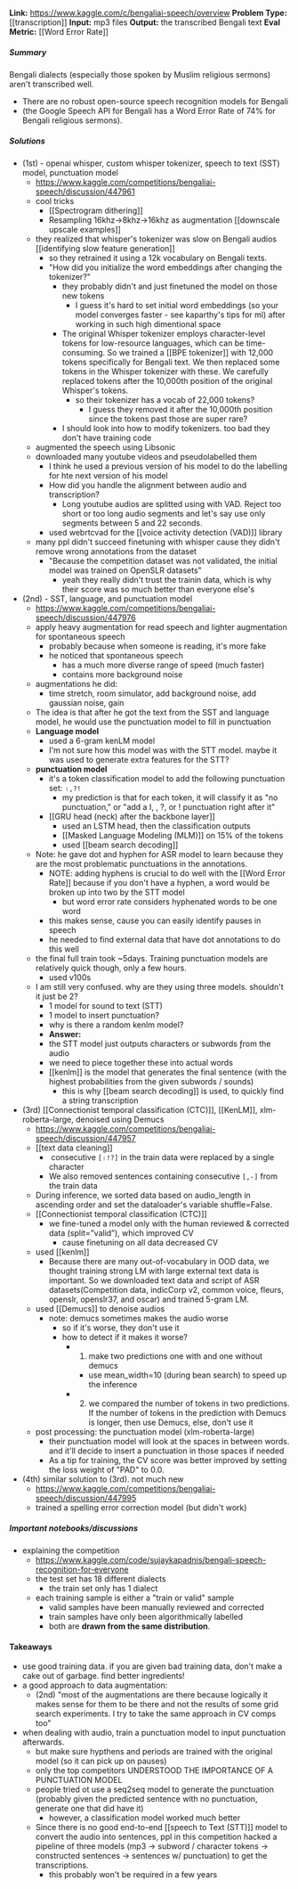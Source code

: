 **Link:** https://www.kaggle.com/c/bengaliai-speech/overview
**Problem Type:** [[transcription]]
**Input:** mp3 files
**Output:** the transcribed Bengali text
**Eval Metric:** [[Word Error Rate]]
##### Summary

Bengali dialects (especially those spoken by Muslim religious sermons) aren't transcribed well.
- There are no robust open-source speech recognition models for Bengali
- (the Google Speech API for Bengali has a Word Error Rate of 74% for Bengali religious sermons).
##### Solutions
- (1st) - openai whisper, custom whisper tokenizer, speech to text (SST) model, punctuation model
	- https://www.kaggle.com/competitions/bengaliai-speech/discussion/447961
	- cool tricks
		- [[Spectrogram dithering]]
		- Resampling 16khz->8khz->16khz as augmentation [[downscale upscale examples]]
	- they realized that whisper's tokenizer was slow on Bengali audios [[identifying slow feature generation]]
		- so they retrained it using a 12k vocabulary on Bengali texts.
		- "How did you initialize the word embeddings after changing the tokenizer?"
			- they probably didn't and just finetuned the model on those new tokens
				- I guess it's hard to set initial word embeddings (so your model converges faster - see kaparthy's tips for ml) after working in such high dimentional space
			- The original Whisper tokenizer employs character-level tokens for low-resource languages, which can be time-consuming. So we trained a [[BPE tokenizer]] with 12,000 tokens specifically for Bengali text. We then replaced some tokens in the Whisper tokenizer with these. We carefully replaced tokens after the 10,000th position of the original Whisper's tokens.
				- so their tokenizer has a vocab of 22,000 tokens?
					- I guess they removed it after the 10,000th position since the tokens past those are super rare?
			- I should look into how to modify tokenizers. too bad they don't have training code
	- augmented the speech using Libsonic
	- downloaded many youtube videos and pseudolabelled them
		- I think he used a previous version of his model to do the labelling for hte next version of his model
		- How did you handle the alignment between audio and transcription?
			- Long youtube audios are splitted using with VAD. Reject too short or too long audio segments and let's say use only segments between 5 and 22 seconds.
		- used webrtcvad for the [[voice activity detection (VAD)]] library
	- many ppl didn't succeed finetuning with whisper cause they didn't remove wrong annotations from the dataset
		- "Because the competition dataset was not validated, the initial model was trained on OpenSLR datasets"
			- yeah they really didn't trust the trainin data, which is why their score was so much better than everyone else's
- (2nd) - SST, language, and punctuation model
	- https://www.kaggle.com/competitions/bengaliai-speech/discussion/447976
	- apply heavy augmentation for read speech and lighter augmentation for spontaneous speech
		- probably because when someone is reading, it's more fake
		- he noticed that spontaneous speech
			- has a much more diverse range of speed (much faster)
			- contains more background noise
	- augmentations he did:
		- time stretch, room simulator, add background noise, add gaussian noise, gain
	- The idea is that after he got the text from the SST and language model, he would use the punctuation model to fill in punctuation
	- **Language model**
		- used a 6-gram kenLM model
		- I'm not sure how this model was with the STT model. maybe it was used to generate extra features for the STT?
	- **punctuation model**
		- it's a token classification model to add the following punctuation set: `।,?!`
			- my prediction is that for each token, it will classify it as "no punctuation," or "add a I, , ?, or ! punctuation right after it"
		- [[GRU head (neck) after the backbone layer]]
			- used an LSTM head, then the classification outputs
			- [[Masked Language Modeling (MLM)]] on 15% of the tokens
			- used [[beam search decoding]]
	- Note: he gave dot and hyphen for ASR model to learn because they are the most problematic punctuations in the annotations.
		- NOTE: adding hyphens is crucial to do well with the [[Word Error Rate]] because if you don't have a hyphen, a word would be broken up into two by the STT model
			- but word error rate considers hyphenated words to be one word
		- this makes sense, cause you can easily identify pauses in speech
		- he needed to find external data that have dot annotations to do this well
	- the final full train took ~5days. Training punctuation models are relatively quick though, only a few hours.
		- used v100s
	- I am still very confused. why are they using three models. shouldn't it just be 2?
		- 1 model for sound to text (STT)
		- 1 model to insert punctuation?
		- why is there a random kenlm model?
		- **Answer:**
		- the STT model just outputs characters or subwords ƒrom the audio
		- we need to piece together these into actual words
		- [[kenlm]] is the model that generates the final sentence (with the highest probabilities from the given subwords / sounds)
			- this is why [[beam search decoding]] is used, to quickly find a string transcription
- (3rd) [[Connectionist temporal classification (CTC)]], [[KenLM]], xlm-roberta-large, denoised using Demucs
	- https://www.kaggle.com/competitions/bengaliai-speech/discussion/447957
	- [[text data cleaning]]
		-  consecutive `[।!?]` in the train data were replaced by a single character
		- We also removed sentences containing consecutive `[,-]` from the train data
	- During inference, we sorted data based on audio_length in ascending order and set the dataloader's variable shuffle=False.
	- [[Connectionist temporal classification (CTC)]]
		- we fine-tuned a model only with the human reviewed & corrected data (split=”valid”), which improved CV
			- cause finetuning on all data decreased CV
	- used [[kenlm]]
		- Because there are many out-of-vocabulary in OOD data, we thought training strong LM with large external text data is important. So we downloaded text data and script of ASR datasets(Competition data, indicCorp v2, common voice, fleurs, openslr, openslr37, and oscar) and trained 5-gram LM.
	- used [[Demucs]] to denoise audios
		- note: demucs sometimes makes the audio worse
			- so if it's worse, they don't use it
			- how to detect if it makes it worse?
				- 1) make two predictions one with and one without demucs
					- use mean_width=10 (during bean search) to speed up the inference
				- 2) we compared the number of tokens in two predictions. If the number of tokens in the prediction with Demucs is longer, then use Demucs, else, don't use it
	- post processing: the punctuation model (xlm-roberta-large)
		- their punctuation model will look at the spaces in between words. and it'll decide to insert a punctuation in those spaces if needed
		- As a tip for training, the CV score was better improved by setting the loss weight of "PAD" to 0.0.
- (4th) similar solution to (3rd). not much new
	- https://www.kaggle.com/competitions/bengaliai-speech/discussion/447995
	- trained a spelling error correction model (but didn't work)
##### Important notebooks/discussions
- explaining the competition
	- https://www.kaggle.com/code/sujaykapadnis/bengali-speech-recognition-for-everyone
	- the test set has 18 different dialects
		- the train set only has 1 dialect
	- each training sample is either a "train or valid" sample
		- valid samples have been manually reviewed and corrected
		- train samples have only been algorithmically labelled
		- both are **drawn from the same distribution**.
#### Takeaways
- use good training data.  if you are given bad training data, don't make a cake out of garbage. find better ingredients!
- a good approach to data augmentation:
	- (2nd) "most of the augmentations are there because logically it makes sense for them to be there and not the results of some grid search experiments. I try to take the same approach in CV comps too"
- when dealing with audio, train a punctuation model to input punctuation afterwards.
	- but make sure hypthens and periods are trained with the original model (so it can pick up on pauses)
	- only the top competitors UNDERSTOOD THE IMPORTANCE OF A PUNCTUATION MODEL
	- people tried ot use a seq2seq model to generate the punctuation (probably given the predicted sentence with no punctuation, generate one that did have it)
		- however, a classification model worked much better
	- Since there is no good end-to-end [[speech to Text (STT)]] model to convert the audio into sentences, ppl in this competition hacked a pipeline of three models (mp3 -> subword / character tokens -> constructed sentences -> sentences w/ punctuation) to get the transcriptions.
		- this probably won't be required in a few years